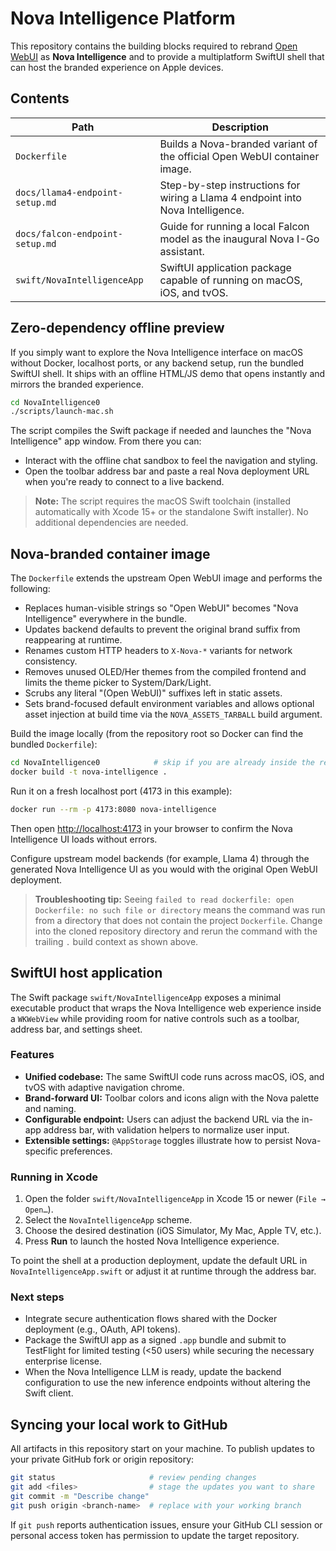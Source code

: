 # Nova Intelligence Platform

This repository contains the building blocks required to rebrand [Open WebUI](https://github.com/open-webui/open-webui) as **Nova Intelligence** and to provide a multiplatform SwiftUI shell that can host the branded experience on Apple devices.

## Contents

| Path | Description |
| --- | --- |
| `Dockerfile` | Builds a Nova-branded variant of the official Open WebUI container image. |
| `docs/llama4-endpoint-setup.md` | Step-by-step instructions for wiring a Llama 4 endpoint into Nova Intelligence. |
| `docs/falcon-endpoint-setup.md` | Guide for running a local Falcon model as the inaugural Nova I-Go assistant. |
| `swift/NovaIntelligenceApp` | SwiftUI application package capable of running on macOS, iOS, and tvOS. |

## Zero-dependency offline preview

If you simply want to explore the Nova Intelligence interface on macOS without Docker, localhost ports, or any backend setup, run the bundled SwiftUI shell. It ships with an offline HTML/JS demo that opens instantly and mirrors the branded experience.

```bash
cd NovaIntelligence0
./scripts/launch-mac.sh
```

The script compiles the Swift package if needed and launches the "Nova Intelligence" app window. From there you can:

* Interact with the offline chat sandbox to feel the navigation and styling.
* Open the toolbar address bar and paste a real Nova deployment URL when you're ready to connect to a live backend.

> **Note:** The script requires the macOS Swift toolchain (installed automatically with Xcode 15+ or the standalone Swift installer). No additional dependencies are needed.

## Nova-branded container image

The `Dockerfile` extends the upstream Open WebUI image and performs the following:

* Replaces human-visible strings so "Open WebUI" becomes "Nova Intelligence" everywhere in the bundle.
* Updates backend defaults to prevent the original brand suffix from reappearing at runtime.
* Renames custom HTTP headers to `X-Nova-*` variants for network consistency.
* Removes unused OLED/Her themes from the compiled frontend and limits the theme picker to System/Dark/Light.
* Scrubs any literal "(Open WebUI)" suffixes left in static assets.
* Sets brand-focused default environment variables and allows optional asset injection at build time via the `NOVA_ASSETS_TARBALL` build argument.

Build the image locally (from the repository root so Docker can find the bundled `Dockerfile`):

```bash
cd NovaIntelligence0            # skip if you are already inside the repo folder
docker build -t nova-intelligence .
```

Run it on a fresh localhost port (4173 in this example):

```bash
docker run --rm -p 4173:8080 nova-intelligence
```

Then open <http://localhost:4173> in your browser to confirm the Nova Intelligence UI loads without errors.

Configure upstream model backends (for example, Llama 4) through the generated Nova Intelligence UI as you would with the original Open WebUI deployment.

> **Troubleshooting tip:** Seeing `failed to read dockerfile: open Dockerfile: no such file or directory` means the command was run from a directory that does not contain the project `Dockerfile`. Change into the cloned repository directory and rerun the command with the trailing `.` build context as shown above.

## SwiftUI host application

The Swift package `swift/NovaIntelligenceApp` exposes a minimal executable product that wraps the Nova Intelligence web experience inside a `WKWebView` while providing room for native controls such as a toolbar, address bar, and settings sheet.

### Features

* **Unified codebase:** The same SwiftUI code runs across macOS, iOS, and tvOS with adaptive navigation chrome.
* **Brand-forward UI:** Toolbar colors and icons align with the Nova palette and naming.
* **Configurable endpoint:** Users can adjust the backend URL via the in-app address bar, with validation helpers to normalize user input.
* **Extensible settings:** `@AppStorage` toggles illustrate how to persist Nova-specific preferences.

### Running in Xcode

1. Open the folder `swift/NovaIntelligenceApp` in Xcode 15 or newer (`File → Open…`).
2. Select the `NovaIntelligenceApp` scheme.
3. Choose the desired destination (iOS Simulator, My Mac, Apple TV, etc.).
4. Press **Run** to launch the hosted Nova Intelligence experience.

To point the shell at a production deployment, update the default URL in `NovaIntelligenceApp.swift` or adjust it at runtime through the address bar.

### Next steps

* Integrate secure authentication flows shared with the Docker deployment (e.g., OAuth, API tokens).
* Package the SwiftUI app as a signed `.app` bundle and submit to TestFlight for limited testing (<50 users) while securing the necessary enterprise license.
* When the Nova Intelligence LLM is ready, update the backend configuration to use the new inference endpoints without altering the Swift client.

## Syncing your local work to GitHub

All artifacts in this repository start on your machine. To publish updates to your private GitHub fork or origin repository:

```bash
git status                     # review pending changes
git add <files>                # stage the updates you want to share
git commit -m "Describe change"
git push origin <branch-name>  # replace with your working branch
```

If `git push` reports authentication issues, ensure your GitHub CLI session or personal access token has permission to update the target repository.
